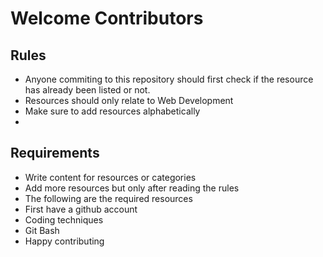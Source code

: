 # Welcome Contributors

## Rules

- Anyone commiting to this repository should first check if the resource has already been listed or not.
- Resources should only relate to Web Development
- Make sure to add resources alphabetically
- 
## Requirements

- Write content for resources or categories
- Add more resources but only after reading the rules
- The following are the required resources
- First have a github account
- Coding techniques
- Git Bash
- Happy contributing